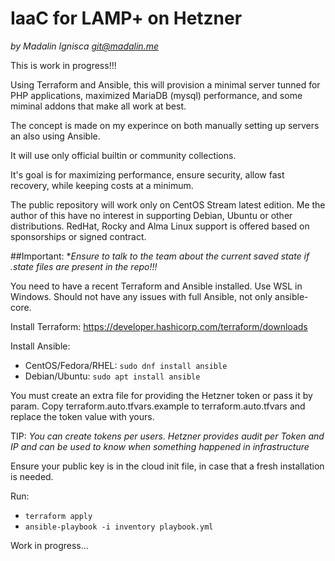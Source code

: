 # IaaC for LAMP+ on Hetzner
_by Madalin Ignisca <git@madalin.me>_

This is work in progress!!!

Using Terraform and Ansible, this will provision a minimal server tunned for PHP applications, maximized MariaDB (mysql) performance, and some miminal addons that make all work at best.

The concept is made on my experince on both manually setting up servers an also using Ansible.

It will use only official builtin or community collections.

It's goal is for maximizing performance, ensure security, allow fast recovery, while keeping costs at a minimum.

The public repository will work only on CentOS Stream latest edition. Me the author of this have no interest in supporting Debian, Ubuntu or other distributions.
RedHat, Rocky and Alma Linux support is offered based on sponsorships or signed contract.

##Important:
**Ensure to talk to the team about the current saved state if *.*state* files are present in the repo!!!**

You need to have a recent Terraform and Ansible installed. Use WSL in Windows. Should not have any issues with full Ansible, not only ansible-core.

Install Terraform: https://developer.hashicorp.com/terraform/downloads

Install Ansible:
- CentOS/Fedora/RHEL: `sudo dnf install ansible`
- Debian/Ubuntu: `sudo apt install ansible`

You must create an extra file for providing the Hetzner token or pass it by param.
Copy terraform.auto.tfvars.example to terraform.auto.tfvars and replace the token value with yours.

TIP: _You can create tokens per users. Hetzner provides audit per Token and IP and can be used to know when something happened in infrastructure_

Ensure your public key is in the cloud init file, in case that a fresh installation is needed.

Run:
- `terraform apply`
- `ansible-playbook -i inventory playbook.yml`

Work in progress...
